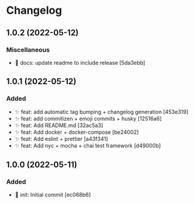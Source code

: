 # Changelog

<a name="1.0.2"></a>
## 1.0.2 (2022-05-12)

### Miscellaneous

- 📝 docs: update readme to include release [5da3ebb]


<a name="1.0.1"></a>
## 1.0.1 (2022-05-12)

### Added

- ✨ feat: add automatic tag bumping + changelog generation [453e319]
- ✨ feat: add commitizen + emoji commits + husky [12516a6]
- ✨ feat: Add README.md [32ac5a3]
- ✨ feat: Add docker + docker-compose [be24002]
- ✨ feat: Add eslint + prettier [a43f341]
- ✨ feat: Add nyc + mocha + chai test framework [d49000b]


<a name="1.0.0"></a>
## 1.0.0 (2022-05-11)

### Added

- 🎉 init: Initial commit [ec068b6]


